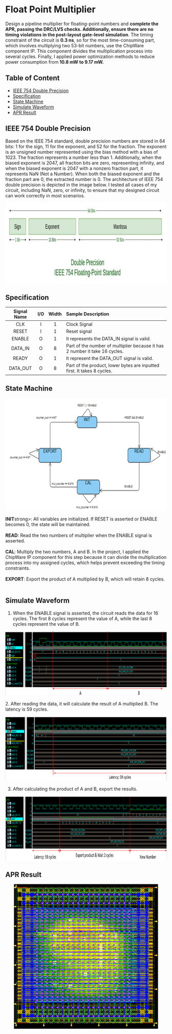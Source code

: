 # Float Point Multiplier
Design a pipeline multiplier for floating-point numbers and <strong>complete the APR, passing the DRC/LVS checks. Additionally, ensure there are no timing violations in the post-layout gate-level simulation</strong>. The timing constraint of the circuit is <strong>0.3 ns</strong>, so for the most time-consuming part, which involves multiplying two 53-bit numbers, use the ChipWare component IP. This component divides the multiplication process into several cycles. Finally, I applied power optimization methods to reduce power consumption from<strong> 10.8 mW to 9.17 mW.</strong>

## Table of Content
- [IEEE 754 Double Precision](#ieee-754-double-precision)
- [Specification](#specification)
- [State Machine](#state-machine)
- [Simulate Waveform](#simulate-waveform)
- [APR Result](#apr-result)

## IEEE 754 Double Precision
Based on the IEEE 754 standard, double precision numbers are stored in 64 bits: 1 for the sign, 11 for the exponent, and 52 for the fraction. The exponent is an unsigned number represented using the bias method with a bias of 1023. The fraction represents a number less than 1. Additionally, when the biased exponent is 2047, all fraction bits are zero, representing infinity, and when the biased exponent is 2047 with a nonzero fraction part, it represents NaN (Not a Number). When both the biased exponent and the fraction part are 0, the extracted number is 0. The architecture of IEEE 754 double precision is depicted in the image below. I tested all cases of my circuit, including NaN, zero, or infinity, to ensure that my designed circuit can work correctly in most scenarios.
<p align="center">
  <img src="https://github.com/RexJian/Float_Point_Multiplier/blob/main/Image/IEEE754_double.jpg" width="800" height="250" alt="Architecture">
</p> 

## Specification

| Signal Name | I/O | Width | Sample Description |
| :----: | :----: | :----: | :----|
| CLK | I | 1 | Clock Signal |
| RESET | I | 1 | Reset signal |
| ENABLE | O | 1 | It represents the DATA_IN signal is valid. |
| DATA_IN | O | 8 | Part of the number of multiplier because it has 2 number it take 16 cycles. |
| READY | O | 1 | It represent the DATA_OUT signal is valid. |
| DATA_OUT | O | 8 | Part of the product, lower bytes are inputted first. It takes 8 cycles. |

## State Machine
<p align="center">
  <img src="https://github.com/RexJian/Float_Point_Multiplier/blob/main/Image/state_machine.png" width="800" height="350" alt="Architecture">
</p> 
<strong>INIT</strong>strong>: All variables are initialized. If RESET is asserted or ENABLE becomes 0, the state will be maintained.  
<br><br>
<strong>READ</strong>: Read the two numbers of multiplier when the ENABLE signal is asserted.
<br><br>
<strong>CAL</strong>: Multiply the two numbers, A and B. In the project, I applied the ChipWare IP component for this step because it can divide the multiplication process into my assigned cycles, which helps prevent exceeding the timing constraints.  
<br><br>
<strong>EXPORT</strong>: Export the product of A multiplied by B, which will retain 8 cycles.  
<br><br>

## Simulate Waveform
1. When the ENABLE signal is asserted, the circuit reads the data for 16 cycles. The first 8 cycles represent the value of A, while the last 8 cycles represent the value of B.
<p align="center">
  <img src="https://github.com/RexJian/Float_Point_Multiplier/blob/main/Image/Wave/Wave1.png" width="900" height="200" alt="Architecture">
</p> 
2. After reading the data, it will calculate the result of A multiplied B. The latency is 59 cycles.
<p align="center">
  <img src="https://github.com/RexJian/Float_Point_Multiplier/blob/main/Image/Wave/wave2.png" width="900" height="200" alt="Architecture">
</p> 

3. After calculating the product of A and B, export the results.
<p align="center">
  <img src="https://github.com/RexJian/Float_Point_Multiplier/blob/main/Image/Wave/wave3.png" width="900" height="200" alt="Architecture">
</p> 

## APR Result
<p align="center">
  <img src="https://github.com/RexJian/Float_Point_Multiplier/blob/main/Image/APR_Result.png" width="450" height="450" alt="Architecture">
</p> 
